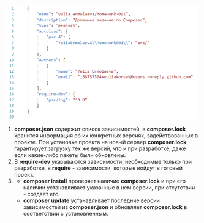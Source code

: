 ![скриншот composer.json](/assets/composer-json.png)

1. **composer.json** содержит список зависимостей, в **composer.lock** хранится информация об их конкретных версиях, задействованных в проекте. При установке проекта на новый сервер **composer.lock** гарантирует загрузку тех же версий, что и при разработке, даже если какие-либо пакеты были обновлены.
2. В **require-dev** указываются зависимости, необходимые только при разработке, в **require** - зависимости, которые войдут в готовый проект.
3. - **composer install** проверяет наличие **composer.lock** и при его наличии устанавливает указанные в нем версии, при отсутствии - создает его.
   - **composer update** устанавливает последние версии зависимостей из **composer.json** и обновляет **composer.lock** в соответствии с установленным.
